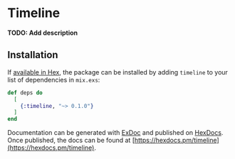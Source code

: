 # Timeline

**TODO: Add description**

## Installation

If [available in Hex](https://hex.pm/docs/publish), the package can be installed
by adding `timeline` to your list of dependencies in `mix.exs`:

```elixir
def deps do
  [
    {:timeline, "~> 0.1.0"}
  ]
end
```

Documentation can be generated with [ExDoc](https://github.com/elixir-lang/ex_doc)
and published on [HexDocs](https://hexdocs.pm). Once published, the docs can
be found at [https://hexdocs.pm/timeline](https://hexdocs.pm/timeline).

